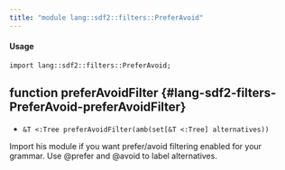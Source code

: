 ```yaml
---
title: "module lang::sdf2::filters::PreferAvoid"
---
```


#### Usage

`import lang::sdf2::filters::PreferAvoid;`

## function preferAvoidFilter {#lang-sdf2-filters-PreferAvoid-preferAvoidFilter}

* ``&T <:Tree preferAvoidFilter(amb(set[&T <:Tree] alternatives))``

Import his module if you want prefer/avoid filtering enabled for your grammar. Use @prefer and @avoid to
label alternatives.

